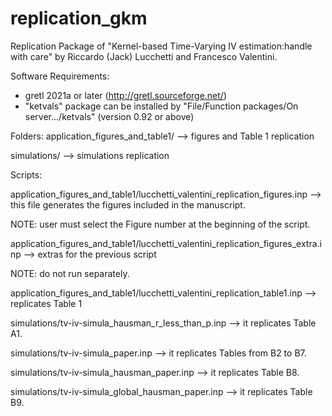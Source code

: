 # replication_gkm

Replication Package of "Kernel-based Time-Varying IV estimation:handle with care"
by Riccardo (Jack) Lucchetti and Francesco Valentini.

Software Requirements:
- gretl 2021a or later (http://gretl.sourceforge.net/)
- "ketvals" package can be installed by "File/Function packages/On server.../ketvals" (version 0.92 or above)

Folders:
application_figures_and_table1/  --> figures and Table 1 replication

simulations/  --> simulations replication


Scripts:

application_figures_and_table1/lucchetti_valentini_replication_figures.inp --> this file generates the figures included in the manuscript.

NOTE: user must select the Figure number at the beginning of the script.

application_figures_and_table1/lucchetti_valentini_replication_figures_extra.inp --> extras for the previous script

NOTE: do not run separately.

application_figures_and_table1/lucchetti_valentini_replication_table1.inp --> replicates Table 1

simulations/tv-iv-simula_hausman_r_less_than_p.inp --> it replicates Table A1.

simulations/tv-iv-simula_paper.inp --> it replicates Tables from B2 to B7.

simulations/tv-iv-simula_hausman_paper.inp --> it replicates Table B8.

simulations/tv-iv-simula_global_hausman_paper.inp --> it replicates Table B9.
